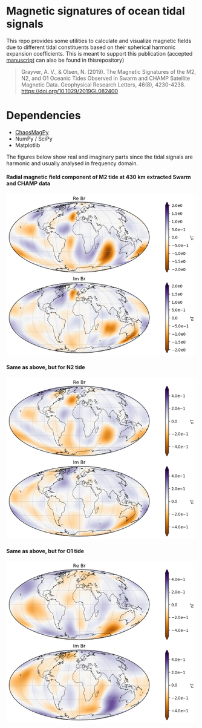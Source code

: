 # Magnetic signatures of ocean tidal signals

This repo provides some utilities to calculate and visualize magnetic fields due to different tidal constituents based on their spherical harmonic expansion coefficients. This is meant to support this publication (accepted [manuscript](Accepted_manuscript.pdf) can also be found in thisrepository)

> Grayver, A. V., & Olsen, N. (2019). The Magnetic Signatures of the M2, N2, and O1 Oceanic Tides Observed in Swarm and CHAMP Satellite Magnetic Data. Geophysical Research Letters, 46(8), 4230-4238.
> https://doi.org/10.1029/2019GL082400

# Dependencies
- [ChaosMagPy](https://github.com/ancklo/ChaosMagPy)
- NumPy / SciPy
- Matplotlib

The figures below show real and imaginary parts since the tidal signals are harmonic and usually analysed in frequency domain.

#### Radial magnetic field component of M2 tide at 430 km extracted Swarm and CHAMP data

![alt text](M2.png)

#### Same as above, but for N2 tide

![alt text](N2.png)

#### Same as above, but for O1 tide

![alt text](O1.png)
